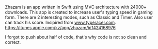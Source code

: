 Zhazam is an app written in Swift using MVC architecture with 24000+ downloads. 
This app is created to increase user's typing speed in gaming form. 
There are 2 interesting modes, such as Classic and Timer. Also user can track his score.
Insipired from www.typeracer.com.
https://itunes.apple.com/kz/app/zhazam/id1424168976

I forgot to push about half of code, that's why code is not so clean and correct.
